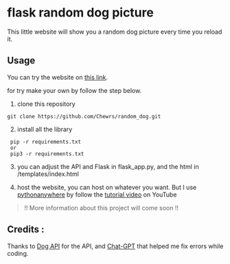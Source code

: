 # flask random dog picture


This little website will show you a random dog picture every time you reload it.
## Usage
You can try the website on [this link](https://chewrs.pythonanywhere.com/dog).

for try make your own by follow the step below.
1. clone this repository 
```
git clone https://github.com/Chewrs/random_dog.git
```
2. install all the library
```
 pip -r requirements.txt
 or
 pip3 -r requirements.txt
```
3. you can adjust the API and Flask in flask_app.py, and the html in /templates/index.html

4. host the website, you can host on whatever you want. But I use [pythonanywhere](https://www.pythonanywhere.com/) by follow the [tutorial video](https://youtu.be/v1PfNYOQ4Fk?t=480) on YouTube
> !! More information about this project will come soon !!
## Credits :
Thanks to [Dog API](https://dog.ceo/dog-api/) for the API,
and [Chat-GPT](https://chat.openai.com/) that helped me fix errors while coding.


